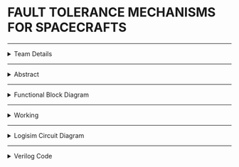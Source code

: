 #  FAULT TOLERANCE MECHANISMS FOR SPACECRAFTS

---

<details>
  <summary>Team Details</summary>
  
  **Team Members**:
  
  - Member 1: Aalima Khan,231CS201,aalimakhan.231cs217@nitk.edu.in
  - Member 2: Bashitha Sadipirala,231CS251,basithasadipirala.231cs251@nitk.edu.in
  - Member 3: Bukke Lahari,231CS217,laharinaik.231cs217@nitk.edu.in
  
  
</details>

---

<details>
  <summary>Abstract</summary>
  
  Details
  
</details>

---

<details>
  <summary>Functional Block Diagram</summary>
  
  
  
  ![Functional Block Diagram](https://github.com/Lahari-Naik/S2-TEAM_11-MINIPROJECT/blob/main/hello.drawio.png) 
  

  
</details>

---

<details>
  <summary>Working</summary>
  
  details
  
</details>

---

<details>
  <summary>Logisim Circuit Diagram</summary>
  
  
  
  ![Logisim Circuit Diagram](path-to-your-image.png)
  
  
  [Download Logisim Circuit](path-to-your-logisim-file.circ)
  
</details>

---

<details>
  <summary>Verilog Code</summary>
 [View Verilog Code](path-to-your-verilog-file.v)

 <details> <summary>References</summary>
 - [Verilog Documentation](https://www.verilog.com) - Official documentation for Verilog.
- [Logisim User Guide](https://www.cburch.com/logisim/) - A helpful guide to using Logisim.






  

